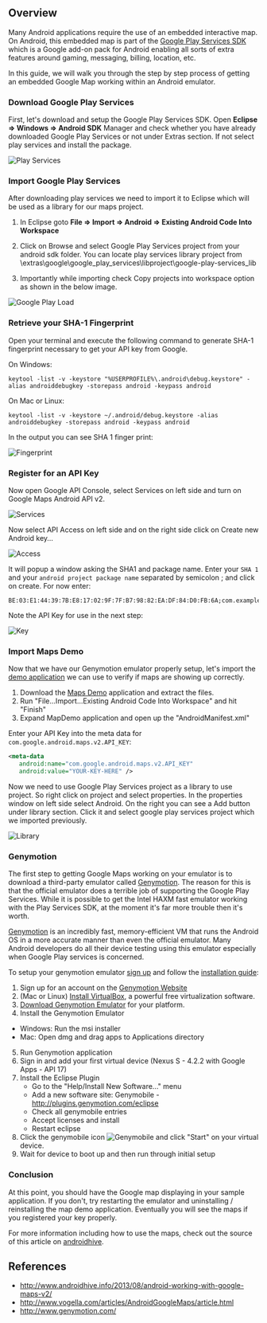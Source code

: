 ## Overview

Many Android applications require the use of an embedded interactive map. On Android, this embedded map is part of the [Google Play Services SDK](http://developer.android.com/google/play-services/setup.html) which is a Google add-on pack for Android enabling all sorts of extra features around gaming, messaging, billing, location, etc.

In this guide, we will walk you through the step by step process of getting an embedded Google Map working within an Android emulator.

### Download Google Play Services

First, let's download and setup the Google Play Services SDK. Open **Eclipse ⇒ Windows ⇒ Android SDK** Manager and check whether you have already downloaded Google Play Services or not under Extras section. If not select play services and install the package.

![Play Services](http://www.androidhive.info/wp-content/uploads/2013/08/downloading-google-play-services-sdk.png)

### Import Google Play Services

After downloading play services we need to import it to Eclipse which will be used as a library for our maps project.

1. In Eclipse goto **File ⇒ Import ⇒ Android ⇒ Existing Android Code Into Workspace**

2. Click on Browse and select Google Play Services project from your android sdk folder. You can locate play services library project from
<your-android-sdk-path>\extras\google\google_play_services\libproject\google-play-services_lib

3. Importantly while importing check Copy projects into workspace option as shown in the below image.

![Google Play Load](http://www.androidhive.info/wp-content/uploads/2013/08/importing-google-play-services.png)

### Retrieve your SHA-1 Fingerprint

Open your terminal and execute the following command to generate SHA-1 fingerprint necessary to get your API key from Google.

On Windows:

```
keytool -list -v -keystore "%USERPROFILE%\.android\debug.keystore" -alias androiddebugkey -storepass android -keypass android
```

On Mac or Linux:

```
keytool -list -v -keystore ~/.android/debug.keystore -alias androiddebugkey -storepass android -keypass android
```

In the output you can see SHA 1 finger print:

![Fingerprint](http://www.androidhive.info/wp-content/uploads/2013/08/android-google-maps-sha-1-fingerprint.png)

### Register for an API Key

Now open Google API Console, select Services on left side and turn on Google Maps Android API v2.

![Services](http://www.androidhive.info/wp-content/uploads/2013/08/android-google-console-maps-api.png)

Now select API Access on left side and on the right side click on Create new Android key…

![Access](http://www.androidhive.info/wp-content/uploads/2013/08/google-console-creating-a-key.png)

It will popup a window asking the SHA1 and package name. Enter your `SHA 1` and your `android project package name` separated by semicolon ; and click on create. For now enter:

```
BE:03:E1:44:39:7B:E8:17:02:9F:7F:B7:98:82:EA:DF:84:D0:FB:6A;com.example.mapdemo
```

Note the API Key for use in the next step:

![Key](http://www.androidhive.info/wp-content/uploads/2013/08/google-console-android-maps-api-key1.png)

### Import Maps Demo

Now that we have our Genymotion emulator properly setup, let's import the [demo application](https://github.com/thecodepath/android-google-maps-demo) we can use to verify if maps are showing up correctly. 

1. Download the [Maps Demo](https://github.com/thecodepath/android-google-maps-demo/archive/master.zip) application and extract the files.
2. Run "File...Import...Existing Android Code Into Workspace" and hit "Finish"
3. Expand MapDemo application and open up the "AndroidManifest.xml"

Enter your API Key into the meta data for `com.google.android.maps.v2.API_KEY`:

```xml
<meta-data
   android:name="com.google.android.maps.v2.API_KEY"
   android:value="YOUR-KEY-HERE" />
```

Now we need to use Google Play Services project as a library to use project. So right click on project and select properties. In the properties window on left side select Android. On the right you can see a Add button under library section. Click it and select google play services project which we imported previously.

![Library](http://www.androidhive.info/wp-content/uploads/2013/08/linking-google-play-services-to-project-2.png)

### Genymotion

The first step to getting Google Maps working on your emulator is to download a third-party emulator called [Genymotion](http://www.genymotion.com/). The reason for this is that the official emulator does a terrible job of supporting the Google Play Services. While it is possible to get the Intel HAXM fast emulator working with the Play Services SDK, at the moment it's far more trouble then it's worth. 

[Genymotion](http://www.genymotion.com/) is an incredibly fast, memory-efficient VM that runs the Android OS in a more accurate manner than even the official emulator. Many Android developers do all their device testing using this emulator especially when Google Play services is concerned.

To setup your genymotion emulator [sign up](https://cloud.genymotion.com/page/customer/login/?next=/) and follow the [installation guide](https://cloud.genymotion.com/page/doc/):

1. Sign up for an account on the [Genymotion Website](https://cloud.genymotion.com/page/customer/login/?next=/)
2. (Mac or Linux) [Install VirtualBox](https://www.virtualbox.org/wiki/Downloads), a powerful free virtualization software.
3. [Download Genymotion Emulator](https://cloud.genymotion.com/page/launchpad/download/) for your platform.
4. Install the Genymotion Emulator
  * Windows: Run the msi installer
  * Mac: Open dmg and drag apps to Applications directory
5. Run Genymotion application
6. Sign in and add your first virtual device (Nexus S - 4.2.2 with Google Apps - API 17)
7. Install the Eclipse Plugin
   * Go to the "Help/Install New Software..." menu
   * Add a new software site: Genymobile - http://plugins.genymotion.com/eclipse
   * Check all genymobile entries
   * Accept licenses and install
   * Restart eclipse
8. Click the genymobile icon ![Genymobile](https://cloud.genymotion.com/static/images/doc/genymotion-plugin-eclipse-button.png) and click "Start" on your virtual device.
9. Wait for device to boot up and then run through initial setup

### Conclusion

At this point, you should have the Google map displaying in your sample application. If you don't, try restarting the emulator and uninstalling / reinstalling the map demo application. Eventually you will see the maps if you registered your key properly.

For more information including how to use the maps, check out the source of this article on [androidhive](http://www.androidhive.info/2013/08/android-working-with-google-maps-v2/).

## References

* <http://www.androidhive.info/2013/08/android-working-with-google-maps-v2/>
* <http://www.vogella.com/articles/AndroidGoogleMaps/article.html>
* <http://www.genymotion.com/>